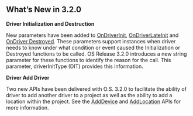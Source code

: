 
## What’s New in 3.2.0

**Driver Initialization and Destruction**

New parameters have been added to [OnDriverInit][1], [OnDriverLateInit][2] and [OnDriver Destroyed][3]. These parameters support instances when driver needs to know under what condition or event caused the Initialization or Destroyed functions to be called. OS Release 3.2.0 introduces a new string parameter for these functions to identify the reason for the call. This parameter, driverInitType (DIT) provides this information.

**Driver Add Driver**

Two new APIs have been delivered with O.S. 3.2.0 to facilitate the ability of driver to add another driver to a project as well as the ability to add a location within the project. See the [AddDevice][4] and [AddLocation][5] APIs for more information.

[1]:	https://control4.github.io/docs-driverworks-api/#ondriverinit
[2]:	https://control4.github.io/docs-driverworks-api/#ondriverlateinit
[3]:	https://control4.github.io/docs-driverworks-api/#ondriverdestroyed
[4]:	https://control4.github.io/docs-driverworks-api/#adddevice
[5]:	https://control4.github.io/docs-driverworks-api/#addlocation